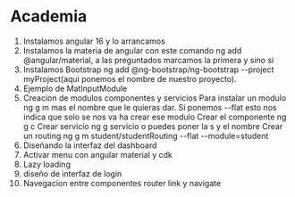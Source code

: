 # Academia

1. Instalamos angular 16 y lo arrancamos 
2. Instalamos la materia de angular con este comando ng add @angular/material, a las preguntados marcamos la primera y sino si
3. Instalamos Bootstrap ng add @ng-bootstrap/ng-bootstrap --project myProject(aqui ponemos el nombre de nuestro proyecto).
4. Ejemplo de MatInputModule
5. Creacion de modulos componentes y servicios
 Para instalar un modulo ng g m mas el nombre que le quieras dar.
 Si ponemos --flat esto nos indica que solo se nos va ha crear ese modulo
 Crear el componente  ng g c 
 Crear servicio ng g servicio o puedes poner la s y el nombre
 Crear un routing ng g m student/studentRouting --flat --module=student
 6. Diseñando la interfaz del dashboard
 7. Activar menu con angular material y cdk
 8. Lazy loading 
 9. diseño de interfaz de login
10. Navegacion entre componentes router link y navigate